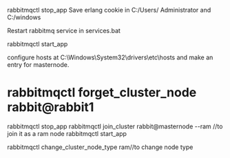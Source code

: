 rabbitmqctl stop_app
Save erlang cookie in C:/Users/ Administrator and C:/windows


Restart rabbitmq service in services.bat 

rabbitmqctl start_app

configure hosts at C:\Windows\System32\drivers\etc\hosts and make an entry for masternode.

# rabbitmqctl forget_cluster_node rabbit@rabbit1

rabbitmqctl stop_app
rabbitmqctl join_cluster rabbit@masternode --ram //to join it as a ram node
rabbitmqctl start_app

rabbitmqctl change_cluster_node_type ram//to change node type
